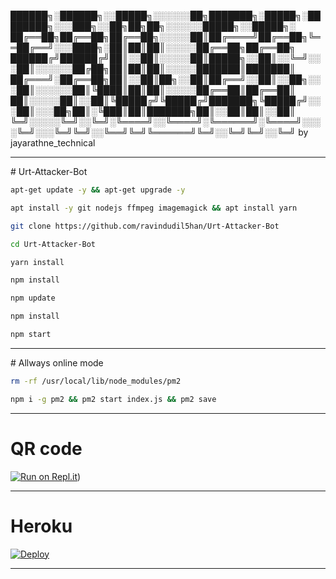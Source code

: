 ██████╗░██████╗░░█████╗░░░░░░██╗███████╗░█████╗░████████╗░░░███╗░░██╗██╗██╗░░░░░░█████╗░░█████╗░
██╔══██╗██╔══██╗██╔══██╗░░░░░██║██╔════╝██╔══██╗╚══██╔══╝░░░████╗░██║██║██║░░░░░██╔══██╗██╔══██╗
██████╔╝██████╔╝██║░░██║░░░░░██║█████╗░░██║░░╚═╝░░░██║░░░░░░██╔██╗██║██║██║░░░░░███████║███████║
██╔═══╝░██╔══██╗██║░░██║██╗░░██║██╔══╝░░██║░░██╗░░░██║░░░░░░██║╚████║██║██║░░░░░██╔══██║██╔══██║
██║░░░░░██║░░██║╚█████╔╝╚█████╔╝███████╗╚█████╔╝░░░██║░░░██╗██║░╚███║██║███████╗██║░░██║██║░░██║
╚═╝░░░░░╚═╝░░╚═╝░╚════╝░░╚════╝░╚══════╝░╚════╝░░░░╚═╝░░░╚═╝╚═╝░░╚══╝╚═╝╚══════╝╚═╝░░╚═╝╚═╝░░╚═╝ 
                                    by jayarathne_technical               



 <hr>
# Urt-Attacker-Bot


```bash
apt-get update -y && apt-get upgrade -y
```

```bash
apt install -y git nodejs ffmpeg imagemagick && apt install yarn
```

```bash
git clone https://github.com/ravindudil5han/Urt-Attacker-Bot
```
```bash
cd Urt-Attacker-Bot
```

```bash
yarn install
```

```bash
npm install
```

```bash
npm update
```

```bash
npm install
```

```bash
npm start
```
 <hr>
# Allways online mode

```bash
rm -rf /usr/local/lib/node_modules/pm2
```
```bash
npm i -g pm2 && pm2 start index.js && pm2 save
```
 <hr>

# QR code

[![Run on Repl.it](https://repl.it/badge/github/quiec/whatsasena)](https://replit.com/@Jayarathne-technical/JfSpam-Bot-for-UrtMembers))

   <hr>

# Heroku 

 [![Deploy](https://www.herokucdn.com/deploy/button.svg)](https://heroku.com/deploy?template=https://github.com/ravindudil5han/Urt-Attacker-Bot)
 
 <hr>
